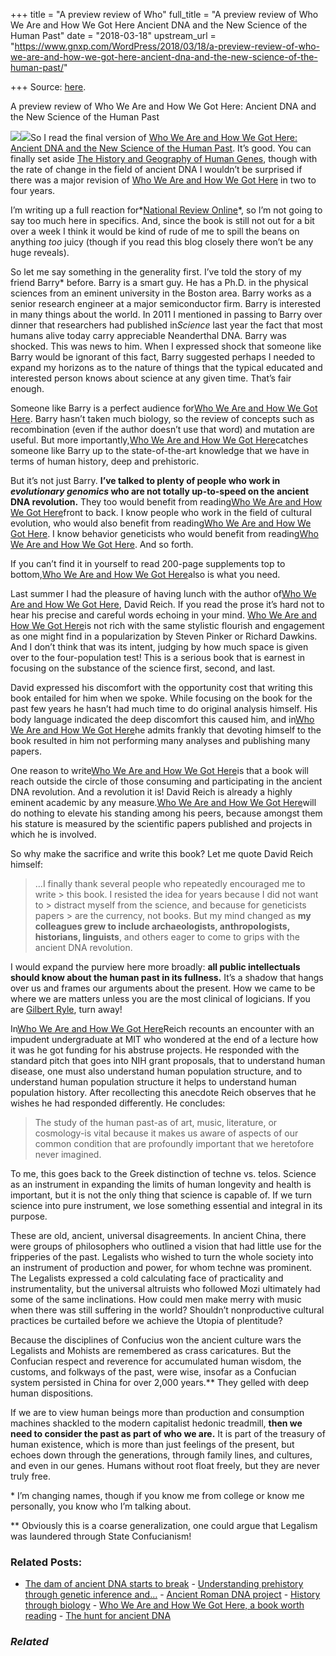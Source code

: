 +++
title = "A preview review of Who"
full_title = "A preview review of Who We Are and How We Got Here Ancient DNA and the New Science of the Human Past"
date = "2018-03-18"
upstream_url = "https://www.gnxp.com/WordPress/2018/03/18/a-preview-review-of-who-we-are-and-how-we-got-here-ancient-dna-and-the-new-science-of-the-human-past/"

+++
Source: [here](https://www.gnxp.com/WordPress/2018/03/18/a-preview-review-of-who-we-are-and-how-we-got-here-ancient-dna-and-the-new-science-of-the-human-past/).

A preview review of Who We Are and How We Got Here: Ancient DNA and the New Science of the Human Past

[![](https://i0.wp.com/www.gnxp.com/WordPress/wp-content/uploads/2018/01/whoweare.png?resize=125%2C189&ssl=1)![](https://i0.wp.com/www.gnxp.com/WordPress/wp-content/uploads/2018/01/whoweare.png?resize=125%2C189&ssl=1)](https://www.amazon.com/exec/obidos/ASIN/110187032X/geneexpressio-20/ref=as_at?creativeASIN=0275961036&linkCode=w61&imprToken=T0XqexeBoDXvoyr0cR1T6A&slotNum=45)So I read the final version of [Who We Are and How We Got Here: Ancient DNA and the New Science of the Human Past](https://www.amazon.com/exec/obidos/ASIN/110187032X/geneexpressio-20/ref=as_at?creativeASIN=0275961036&linkCode=w61&imprToken=T0XqexeBoDXvoyr0cR1T6A&slotNum=45). It’s good. You can finally set aside [The History and Geography of Human Genes](https://www.amazon.com/exec/obidos/ASIN/0691029059/geneexpressio-20/ref=as_at?creativeASIN=0691029059&linkCode=w61&imprToken=tNFK7H0T6wvuksQqsOl-tQ&slotNum=216), though with the rate of change in the field of ancient DNA I wouldn’t be surprised if there was a major revision of [Who We Are and How We Got Here](https://www.amazon.com/exec/obidos/ASIN/110187032X/geneexpressio-20/ref=as_at?creativeASIN=0275961036&linkCode=w61&imprToken=T0XqexeBoDXvoyr0cR1T6A&slotNum=45) in two to four years.

I’m writing up a full reaction for*[National Review Online](https://www.nationalreview.com/)*, so I’m not going to say too much here in specifics. And, since the book is still not out for a bit over a week I think it would be kind of rude of me to spill the beans on anything *too* juicy (though if you read this blog closely there won’t be any huge reveals).

So let me say something in the generality first. I’ve told the story of my friend Barry\* before. Barry is a smart guy. He has a Ph.D. in the physical sciences from an eminent university in the Boston area. Barry works as a senior research engineer at a major semiconductor firm. Barry is interested in many things about the world. In 2011 I mentioned in passing to Barry over dinner that researchers had published in*Science* last year the fact that most humans alive today carry appreciable Neanderthal DNA. Barry was shocked. This was news to him. When I expressed shock that someone like Barry would be ignorant of this fact, Barry suggested perhaps I needed to expand my horizons as to the nature of things that the typical educated and interested person knows about science at any given time. That’s fair enough.

Someone like Barry is a perfect audience for[Who We Are and How We Got Here](https://www.amazon.com/exec/obidos/ASIN/110187032X/geneexpressio-20/ref=as_at?creativeASIN=0275961036&linkCode=w61&imprToken=T0XqexeBoDXvoyr0cR1T6A&slotNum=45). Barry hasn’t taken much biology, so the review of concepts such as recombination (even if the author doesn’t use that word) and mutation are useful. But more importantly,[Who We Are and How We Got Here](https://www.amazon.com/exec/obidos/ASIN/110187032X/geneexpressio-20/ref=as_at?creativeASIN=0275961036&linkCode=w61&imprToken=T0XqexeBoDXvoyr0cR1T6A&slotNum=45)catches someone like Barry up to the state-of-the-art knowledge that we have in terms of human history, deep and prehistoric.

But it’s not just Barry. **I’ve talked to plenty of people who work in *evolutionary genomics* who are not totally up-to-speed on the ancient DNA revolution.** They too would benefit from reading[Who We Are and How We Got Here](https://www.amazon.com/exec/obidos/ASIN/110187032X/geneexpressio-20/ref=as_at?creativeASIN=0275961036&linkCode=w61&imprToken=T0XqexeBoDXvoyr0cR1T6A&slotNum=45)front to back. I know people who work in the field of cultural evolution, who would also benefit from reading[Who We Are and How We Got Here](https://www.amazon.com/exec/obidos/ASIN/110187032X/geneexpressio-20/ref=as_at?creativeASIN=0275961036&linkCode=w61&imprToken=T0XqexeBoDXvoyr0cR1T6A&slotNum=45). I know behavior geneticists who would benefit from reading[Who We Are and How We Got Here](https://www.amazon.com/exec/obidos/ASIN/110187032X/geneexpressio-20/ref=as_at?creativeASIN=0275961036&linkCode=w61&imprToken=T0XqexeBoDXvoyr0cR1T6A&slotNum=45). And so forth.

If you can’t find it in yourself to read 200-page supplements top to bottom,[Who We Are and How We Got Here](https://www.amazon.com/exec/obidos/ASIN/110187032X/geneexpressio-20/ref=as_at?creativeASIN=0275961036&linkCode=w61&imprToken=T0XqexeBoDXvoyr0cR1T6A&slotNum=45)also is what you need.

Last summer I had the pleasure of having lunch with the author of[Who We Are and How We Got Here](https://www.amazon.com/exec/obidos/ASIN/110187032X/geneexpressio-20/ref=as_at?creativeASIN=0275961036&linkCode=w61&imprToken=T0XqexeBoDXvoyr0cR1T6A&slotNum=45), David Reich. If you read the prose it’s hard not to hear his precise and careful words echoing in your mind. [Who We Are and How We Got Here](https://www.amazon.com/exec/obidos/ASIN/110187032X/geneexpressio-20/ref=as_at?creativeASIN=0275961036&linkCode=w61&imprToken=T0XqexeBoDXvoyr0cR1T6A&slotNum=45)is not rich with the same stylistic flourish and engagement as one might find in a popularization by Steven Pinker or Richard Dawkins. And I don’t think that was its intent, judging by how much space is given over to the four-population test! This is a serious book that is earnest in focusing on the substance of the science first, second, and last.

David expressed his discomfort with the opportunity cost that writing this book entailed for him when we spoke. While focusing on the book for the past few years he hasn’t had much time to do original analysis himself. His body language indicated the deep discomfort this caused him, and in[Who We Are and How We Got Here](https://www.amazon.com/exec/obidos/ASIN/110187032X/geneexpressio-20/ref=as_at?creativeASIN=0275961036&linkCode=w61&imprToken=T0XqexeBoDXvoyr0cR1T6A&slotNum=45)he admits frankly that devoting himself to the book resulted in him not performing many analyses and publishing many papers.

One reason to write[Who We Are and How We Got Here](https://www.amazon.com/exec/obidos/ASIN/110187032X/geneexpressio-20/ref=as_at?creativeASIN=0275961036&linkCode=w61&imprToken=T0XqexeBoDXvoyr0cR1T6A&slotNum=45)is that a book will reach outside the circle of those consuming and participating in the ancient DNA revolution. And a revolution it is! David Reich is already a highly eminent academic by any measure.[Who We Are and How We Got Here](https://www.amazon.com/exec/obidos/ASIN/110187032X/geneexpressio-20/ref=as_at?creativeASIN=0275961036&linkCode=w61&imprToken=T0XqexeBoDXvoyr0cR1T6A&slotNum=45)will do nothing to elevate his standing among his peers, because amongst them his stature is measured by the scientific papers published and projects in which he is involved.

So why make the sacrifice and write this book? Let me quote David Reich himself:

> …I finally thank several people who repeatedly encouraged me to write > this book. I resisted the idea for years because I did not want to > distract myself from the science, and because for geneticists papers > are the currency, not books. But my mind changed as **my colleagues grew to include archaeologists, anthropologists, historians, linguists**, and others eager to come to grips with the ancient DNA revolution.

I would expand the purview here more broadly: **all public intellectuals should know about the human past in its fullness.** It’s a shadow that hangs over us and frames our arguments about the present. How we came to be where we are matters unless you are the most clinical of logicians. If you are [Gilbert Ryle](https://en.wikipedia.org/wiki/Gilbert_Ryle), turn away!

In[Who We Are and How We Got Here](https://www.amazon.com/exec/obidos/ASIN/110187032X/geneexpressio-20/ref=as_at?creativeASIN=0275961036&linkCode=w61&imprToken=T0XqexeBoDXvoyr0cR1T6A&slotNum=45)Reich recounts an encounter with an impudent undergraduate at MIT who wondered at the end of a lecture how it was he got funding for his abstruse projects. He responded with the standard pitch that goes into NIH grant proposals, that to understand human disease, one must also understand human population structure, and to understand human population structure it helps to understand human population history. After recollecting this anecdote Reich observes that he wishes he had responded differently. He concludes:

> The study of the human past-as of art, music, literature, or cosmology-is vital because it makes us aware of aspects of our common condition that are profoundly important that we heretofore never imagined.

To me, this goes back to the Greek distinction of techne vs. telos. Science as an instrument in expanding the limits of human longevity and health is important, but it is not the only thing that science is capable of. If we turn science into pure instrument, we lose something essential and integral in its purpose.

These are old, ancient, universal disagreements. In ancient China, there were groups of philosophers who outlined a vision that had little use for the fripperies of the past. Legalists who wished to turn the whole society into an instrument of production and power, for whom techne was prominent. The Legalists expressed a cold calculating face of practicality and instrumentality, but the universal altruists who followed Mozi ultimately had some of the same inclinations. How could men make merry with music when there was still suffering in the world? Shouldn’t nonproductive cultural practices be curtailed before we achieve the Utopia of plentitude?

Because the disciplines of Confucius won the ancient culture wars the Legalists and Mohists are remembered as crass caricatures. But the Confucian respect and reverence for accumulated human wisdom, the customs, and folkways of the past, were wise, insofar as a Confucian system persisted in China for over 2,000 years.\*\* They gelled with deep human dispositions.

If we are to view human beings more than production and consumption machines shackled to the modern capitalist hedonic treadmill, **then we need to consider the past as part of who we are.** It is part of the treasury of human existence, which is more than just feelings of the present, but echoes down through the generations, through family lines, and cultures, and even in our genes. Humans without root float freely, but they are never truly free.

\* I’m changing names, though if you know me from college or know me personally, you know who I’m talking about.

\*\* Obviously this is a coarse generalization, one could argue that Legalism was laundered through State Confucianism!

### Related Posts:

- [The dam of ancient DNA starts to
  break](https://www.gnxp.com/WordPress/2013/01/21/the-dam-of-ancient-dna-starts-to-break/) - [Understanding prehistory through genetic inference
  and…](https://www.gnxp.com/WordPress/2017/11/27/understanding-prehistory-through-genetic-inference-and-ancient-dna/) - [Ancient Roman DNA
  project](https://www.gnxp.com/WordPress/2011/11/01/ancient-roman-dna-project/) - [History through
  biology](https://www.gnxp.com/WordPress/2008/04/11/history-through-biology/) - [Who We Are and How We Got Here, a book worth
  reading](https://www.gnxp.com/WordPress/2018/02/28/who-we-are-and-how-we-got-here-a-book-worth-reading/) - [The hunt for ancient
  DNA](https://www.gnxp.com/WordPress/2011/08/09/the-hunt-for-ancient-dna/)

### *Related*

[](https://www.addtoany.com/add_to/facebook?linkurl=https%3A%2F%2Fwww.gnxp.com%2FWordPress%2F2018%2F03%2F18%2Fa-preview-review-of-who-we-are-and-how-we-got-here-ancient-dna-and-the-new-science-of-the-human-past%2F&linkname=A%20preview%20review%20of%20Who%20We%20Are%20and%20How%20We%20Got%20Here%3A%20Ancient%20DNA%20and%20the%20New%20Science%20of%20the%20Human%20Past "Facebook")[](https://www.addtoany.com/add_to/twitter?linkurl=https%3A%2F%2Fwww.gnxp.com%2FWordPress%2F2018%2F03%2F18%2Fa-preview-review-of-who-we-are-and-how-we-got-here-ancient-dna-and-the-new-science-of-the-human-past%2F&linkname=A%20preview%20review%20of%20Who%20We%20Are%20and%20How%20We%20Got%20Here%3A%20Ancient%20DNA%20and%20the%20New%20Science%20of%20the%20Human%20Past "Twitter")[](https://www.addtoany.com/add_to/email?linkurl=https%3A%2F%2Fwww.gnxp.com%2FWordPress%2F2018%2F03%2F18%2Fa-preview-review-of-who-we-are-and-how-we-got-here-ancient-dna-and-the-new-science-of-the-human-past%2F&linkname=A%20preview%20review%20of%20Who%20We%20Are%20and%20How%20We%20Got%20Here%3A%20Ancient%20DNA%20and%20the%20New%20Science%20of%20the%20Human%20Past "Email")[](https://www.addtoany.com/share)
